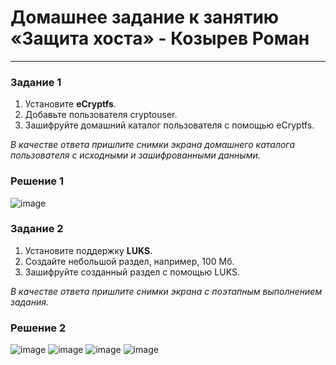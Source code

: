 # Домашнее задание к занятию «Защита хоста» - Козырев Роман

------

### Задание 1

1. Установите **eCryptfs**.
2. Добавьте пользователя cryptouser.
3. Зашифруйте домашний каталог пользователя с помощью eCryptfs.

*В качестве ответа  пришлите снимки экрана домашнего каталога пользователя с исходными и зашифрованными данными.*  

### Решение 1

![image](https://github.com/user-attachments/assets/71b916ab-e823-42d1-a303-094fca6a1a5d)


### Задание 2

1. Установите поддержку **LUKS**.
2. Создайте небольшой раздел, например, 100 Мб.
3. Зашифруйте созданный раздел с помощью LUKS.

*В качестве ответа пришлите снимки экрана с поэтапным выполнением задания.*

### Решение 2

![image](https://github.com/user-attachments/assets/0f0196e5-6d8a-45cd-885c-9a76a6c0ad74)
![image](https://github.com/user-attachments/assets/0d532a6f-473a-47bc-9534-fd63fa6d08bb)
![image](https://github.com/user-attachments/assets/dcd5787f-7776-4a3c-b187-d075d8ae4916)
![image](https://github.com/user-attachments/assets/1e19aca3-1acb-495c-852d-00b4302c371b)

